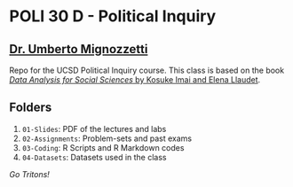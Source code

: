 # POLI 30 D - Political Inquiry

## [Dr. Umberto Mignozzetti](http://umbertomig.com/)

Repo for the UCSD Political Inquiry course. This class is based on the book [*Data Analysis for Social Sciences* by Kosuke Imai and Elena Llaudet](https://www.amazon.com/Data-Analysis-Social-Science-Introduction/dp/0691199434).

## Folders

1. `01-Slides`: PDF of the lectures and labs
2. `02-Assignments`: Problem-sets and past exams
3. `03-Coding`: R Scripts and R Markdown codes
4. `04-Datasets`: Datasets used in the class

*Go Tritons!*